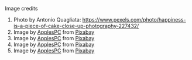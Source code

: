 Image credits
1. Photo by Antonio Quagliata: https://www.pexels.com/photo/happiness-is-a-piece-of-cake-close-up-photography-227432/
2. Image by <a href="https://pixabay.com/users/applespc-19095802/?utm_source=link-attribution&utm_medium=referral&utm_campaign=image&utm_content=7743464">ApplesPC</a> from <a href="https://pixabay.com//?utm_source=link-attribution&utm_medium=referral&utm_campaign=image&utm_content=7743464">Pixabay</a>
3. Image by <a href="https://pixabay.com/users/applespc-19095802/?utm_source=link-attribution&utm_medium=referral&utm_campaign=image&utm_content=7743456">ApplesPC</a> from <a href="https://pixabay.com//?utm_source=link-attribution&utm_medium=referral&utm_campaign=image&utm_content=7743456">Pixabay</a>
4. Image by <a href="https://pixabay.com/users/applespc-19095802/?utm_source=link-attribution&utm_medium=referral&utm_campaign=image&utm_content=7743440">ApplesPC</a> from <a href="https://pixabay.com//?utm_source=link-attribution&utm_medium=referral&utm_campaign=image&utm_content=7743440">Pixabay</a>
5. Image by <a href="https://pixabay.com/users/applespc-19095802/?utm_source=link-attribution&utm_medium=referral&utm_campaign=image&utm_content=7743434">ApplesPC</a> from <a href="https://pixabay.com//?utm_source=link-attribution&utm_medium=referral&utm_campaign=image&utm_content=7743434">Pixabay</a>